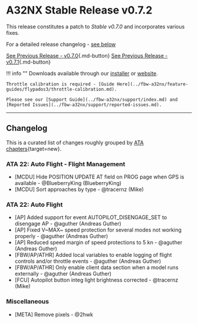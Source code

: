 # A32NX Stable Release v0.7.2

This release constitutes a patch to *Stable v0.7.0* and incorporates various fixes.

For a detailed release changelog - [see below](#changelog)

[See Previous Release - v0.7.0](v070.md){.md-button}
[See Previous Release - v0.7.1](v071.md){.md-button}

!!! info ""
    Downloads available through our [installer](../../aircraft/install/installation.md) or [website](https://flybywiresim.com/a32nx/#download).

    Throttle calibration is required - [Guide Here](../fbw-a32nx/feature-guides/flypados3/throttle-calibration.md).

    Please see our [Support Guide](../fbw-a32nx/support/index.md) and [Reported Issues](../fbw-a32nx/support/reported-issues.md).

---

<!--Marketing info if required / photos-->

<link rel="stylesheet" href="/../stylesheets/release-notes.css">

## Changelog

This is a curated list of changes roughly grouped by [ATA chapters](https://en.wikipedia.org/wiki/ATA_100){target=new}.

<!--<span class="feature">&starf;</span> represent new features and functions.<br/>-->
<!--Other lines represent improvements, bug fixes or other changes.-->
<!--<span class="feature">&starf;</span> First implementation of automatic pressurization system <span class="author"> <span class="author"> - @MJuhe (Miquel)</span>-->

<!--### ATA 21: Air Conditioning / Pressurization / Ventilation-->

### ATA 22: Auto Flight - Flight Management

- [MCDU] Hide POSITION UPDATE AT field on PROG page when GPS is available <span class="author"> - @BlueberryKing (BlueberryKing)</span>
- [MCDU] Sort approaches by type <span class="author"> - @tracernz (Mike)</span>

### ATA 22: Auto Flight

- [AP] Added support for event AUTOPILOT_DISENGAGE_SET to disengage AP <span class="author"> - @aguther (Andreas Guther)</span>
- [AP] Fixed V~MAX~ speed protection for several modes not working properly <span class="author"> - @aguther (Andreas Guther)</span>
- [AP] Reduced speed margin of speed protections to 5 kn <span class="author"> - @aguther (Andreas Guther)</span>
- [FBW/AP/ATHR] Added local variables to enable logging of flight controls and/or throttle events <span class="author"> - @aguther (Andreas Guther)</span>
- [FBW/AP/ATHR] Only enable client data section when a model runs externally <span class="author"> - @aguther (Andreas Guther)</span>
- [FCU] Autopilot button integ light brightness corrected <span class="author"> - @tracernz (Mike)</span>

<!--### ATA 23: Communications-->
<!--### ATA 24: Electrical-->
<!--### ATA 25: Equipment-->
<!--### ATA 26: Fire Protection-->
<!--### ATA 27: Flight Controls-->
<!--### ATA 28: Fuel-->
<!--### ATA 29: Hydraulic-->
<!--### ATA 30: Ice and Rain Protection-->
<!--### ATA 31: Indicating/Recording Systems-->
<!--### ATA 32: Landing Gear-->
<!--### ATA 33: Lights-->
<!--### ATA 34: Navigation-->
<!--### ATA 34: Surveillance-->
<!--### ATA 35: Oxygen-->
<!--### ATA 36: Pneumatic-->
<!--### ATA 45: Maintenance System-->
<!--### ATA 46: Information Systems-->
<!--### ATA 49: APU-->
<!--### ATA 52: Doors-->
<!--### ATA 56: Cockpit Windows-->
<!--### ATA 72: Engines-->
<!--### 3D Model / Sound / Textures / Animations-->
### Miscellaneous

- [META] Remove pixels <span class="author"> - @2hwk</span>

